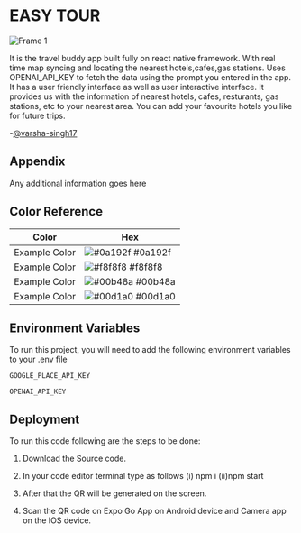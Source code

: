 # EASY TOUR
![Frame 1](https://github.com/vaanyasharmaaa/EasyTour/assets/130481025/ce278063-b0b4-40a0-ad7f-ddf1fd3a1786)

It is the travel buddy app built fully on react native framework.
With real time map syncing and locating the nearest hotels,cafes,gas stations.
Uses OPENAI_API_KEY to fetch the data using the prompt you entered in the app.
It has a user friendly interface as well as user interactive interface. 
It provides us with the information of nearest hotels, cafes, resturants, gas stations, etc  to your nearest area.
You can add your favourite  hotels you like for future trips.



-[@varsha-singh17](https://www.github.com/varsha-singh17)
## Appendix

Any additional information goes here

## Color Reference

| Color             | Hex                                                                |
| ----------------- | ------------------------------------------------------------------ |
| Example Color | ![#0a192f](https://via.placeholder.com/10/0a192f?text=+) #0a192f |
| Example Color | ![#f8f8f8](https://via.placeholder.com/10/f8f8f8?text=+) #f8f8f8 |
| Example Color | ![#00b48a](https://via.placeholder.com/10/00b48a?text=+) #00b48a |
| Example Color | ![#00d1a0](https://via.placeholder.com/10/00b48a?text=+) #00d1a0 |

## Environment Variables

To run this project, you will need to add the following environment variables to your .env file

`GOOGLE_PLACE_API_KEY`

`OPENAI_API_KEY`

## Deployment
To run this code following are the steps to be done:
1. Download the Source code.
2. In your code editor terminal type as follows
    (i) npm i
    (ii)npm start

4. After that the QR will be generated on the screen.
5. Scan the QR code on Expo Go App on Android device and   Camera app on the IOS device.

